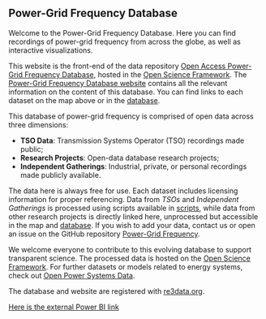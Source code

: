 ## Power-Grid Frequency Database

Welcome to the Power-Grid Frequency Database. Here you can find recordings of power-grid frequency from across the globe, as well as interactive visualizations. 

This website is the front-end of the data repository [Open Access Power-Grid Frequency Database](https://osf.io/m43tg/), hosted in the [Open Science Framework](https://osf.io/). The [Power-Grid Frequency Database website](https://lrydin.github.io/Power-Grid-Frequency/) contains all the relevant information on the content of this database. You can find links to each dataset on the map above or in the [database](/database).

This database of power-grid frequency is comprised of open data across three dimensions:
 - **TSO Data**: Transmission Systems Operator (TSO) recordings made public;
 - **Research Projects**: Open-data database research projects;
 - **Independent Gatherings**: Industrial, private, or personal recordings made publicly available.

The data here is always free for use. Each dataset includes licensing information for proper referencing. Data from *TSOs* and *Independent Gatherings* is processed using scripts available in [scripts](https://github.com/LRydin/Power-Grid-Frequency/scripts), while data from other research projects is directly linked here, unprocessed but accessible in the map and [database](/database). If you wish to add your data, contact us or open an issue on the GitHub repository [Power-Grid Frequency](https://github.com/LRydin/Power-Grid-Frequency).

We welcome everyone to contribute to this evolving database to support transparent science. The processed data is hosted on the [Open Science Framework](https://osf.io/). For further datasets or models related to energy systems, check out [Open Power Systems Data](https://open-power-system-data.org/).

The database and website are registered with [re3data.org](https://www.re3data.org/repository/r3d100013364).

<!-- External Power BI link if preferred outside of embedding -->
[Here is the external Power BI link](https://app.powerbi.com/reportEmbed?reportId=e53ad465-f223-4ecf-9b31-096c6e93459f&autoAuth=true&ctid=4f5eec75-46fd-43f8-8d24-62bebd9771e5)

